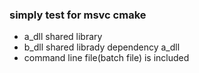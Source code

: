 ### simply test for msvc cmake

* a_dll shared library
* b_dll shared librady dependency a_dll
* command line file(batch file) is included
  
